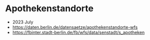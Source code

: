 # Apothekenstandorte

- 2023 July
- https://daten.berlin.de/datensaetze/apothekenstandorte-wfs
- https://fbinter.stadt-berlin.de/fb/wfs/data/senstadt/s_apotheken